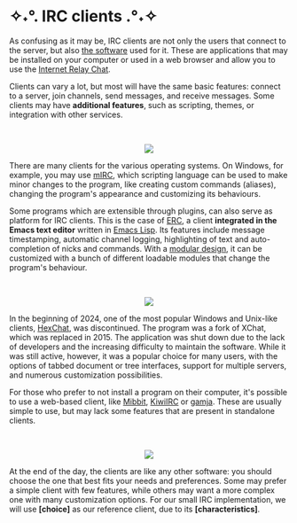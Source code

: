 # ✧˖°. IRC clients .°˖✧

As confusing as it may be, IRC clients are not only the users that connect to the server, but also <u>the software</u> used for it. These are applications that may be installed on your computer or used in a web browser and allow you to use the [Internet Relay Chat](https://en.wikipedia.org/wiki/IRC).

Clients can vary a lot, but most will have the same basic features: connect to a server, join channels, send messages, and receive messages. Some clients may have **additional features**, such as scripting, themes, or integration with other services.

<br>
<p align="center">
  <img src="https://moodyncheeky.wordpress.com/wp-content/uploads/2011/10/mirc.gif?w=584"/>
</p>

There are many clients for the various operating systems. On Windows, for example, you may use [mIRC](https://en.wikipedia.org/wiki/MIRC), which scripting language can be used to make minor changes to the program, like creating custom commands (aliases), changing the program's appearance and customizing its behaviours.

Some programs which are extensible through plugins, can also serve as platform for IRC clients. This is the case of [ERC](https://en.wikipedia.org/wiki/ERC_(software)), a client **integrated in the Emacs text editor** written in [Emacs Lisp](https://en.wikipedia.org/wiki/Emacs_Lisp). Its features include message timestamping, automatic channel logging, highlighting of text and auto-completion of nicks and commands. With a <u>modular design</u>, it can be customized with a bunch of different loadable modules that change the program's behaviour.

<br>
<p align="center">
  <img src="https://blogger.googleusercontent.com/img/b/R29vZ2xl/AVvXsEioE_ZNi-BKQVFOoQLTwVkF99tZwmm11rmGSCzQ2mbiQGcUJjuzq1Vx0NA7X_LTmvmM7jSmU2Z9F7uG7_EyjmDmScPRCzjnl04Ak80YFUajg4QPb4vwrKeeW6IGlJPoUSUMh99tpFdDRlA/s1600/sauron.png"/>
</p>

In the beginning of 2024, one of the most popular Windows and Unix-like clients, [HexChat](https://en.wikipedia.org/wiki/HexChat), was discontinued. The program was a fork of XChat, which was replaced in 2015. The application was shut down due to the lack of developers and the increasing difficulty to maintain the software. While it was still active, however, it was a popular choice for many users, with the options of tabbed document or tree interfaces, support for multiple servers, and numerous customization possibilities.

For those who prefer to not install a program on their computer, it's possible to use a web-based client, like [Mibbit](https://en.wikipedia.org/wiki/Mibbit), [KiwiIRC](https://kiwiirc.com/) or [gamja](https://web.libera.chat/gamja/). These are usually simple to use, but may lack some features that are present in standalone clients.

<br>
<p align="center">
  <img src="https://widgetmanager.mibbit.com/widget1.png"/>
</p>

At the end of the day, the clients are like any other software: you should choose the one that best fits your needs and preferences. Some may prefer a simple client with few features, while others may want a more complex one with many customization options. For our small IRC implementation, we will use **[choice]** as our reference client, due to its **[characteristics]**.
